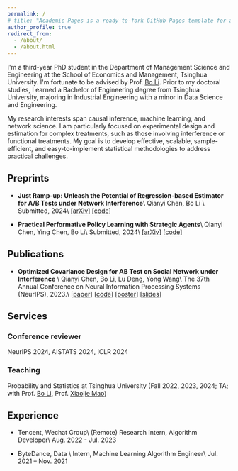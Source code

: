 ```yaml
---
permalink: /
# title: "Academic Pages is a ready-to-fork GitHub Pages template for academic personal websites"
author_profile: true
redirect_from: 
  - /about/
  - /about.html
---
```




I'm a third-year PhD student in the Department of Management Science and Engineering at the School of Economics and Management, Tsinghua University. I'm fortunate to be advised by Prof. [Bo Li](https://www.sem.tsinghua.edu.cn/en/info/1219/6985.htm). Prior to my doctoral studies, I earned a Bachelor of Engineering degree from Tsinghua University, majoring in Industrial Engineering with a minor in Data Science and Engineering.



My research interests span causal inference, machine learning, and network science. I am particularly focused on experimental design and estimation for complex treatments, such as those involving interference or functional treatments. My goal is to develop effective, scalable, sample-efficient, and easy-to-implement statistical methodologies to address practical challenges.


## Preprints
<!-- ====== -->
- **Just Ramp-up: Unleash the Potential of Regression-based Estimator for A/B Tests under Network Interference**\\
  Qianyi Chen, Bo Li \\
  Submitted, 2024\\
  [[arXiv](https://arxiv.org/abs/2410.12740)]  [[code](https://github.com/Cqyiiii/Just-Ramp-up)] 

  

- **Practical Performative Policy Learning with Strategic Agents**\\
  Qianyi Chen, Ying Chen, Bo Li\\
  Submitted, 2024\\
  [[arXiv](https://arxiv.org/abs/2412.01344)]  [[code](https://github.com/Cqyiiii/Practical-Performative-Policy-Learning-PPPL)]



## Publications
<!-- ====== -->
- **Optimized Covariance Design for AB Test on Social Network under Interference** \\
  Qianyi Chen, Bo Li, Lu Deng, Yong Wang\\
  The 37th Annual Conference on Neural Information Processing Systems (NeurIPS), 2023.\\
  [[paper](https://proceedings.neurips.cc/paper_files/paper/2023/file/760b5def8dcb1156aac454e9c0f5f406-Paper-Conference.pdf)]  [[code](https://github.com/Cqyiiii/Optimized_Covariance_Design-NIPS2023)]  [[poster](./files/OCD_poster_v2.pdf)]  [[slides](./files/OCD_slides.pdf)]





## Services

### Conference reviewer
NeurIPS 2024, AISTATS 2024, ICLR 2024


### Teaching 
Probability and Statistics at Tsinghua University (Fall 2022, 2023, 2024; TA; with Prof. [Bo Li](https://www.sem.tsinghua.edu.cn/en/info/1219/6985.htm), Prof. [Xiaojie Mao](https://www.sem.tsinghua.edu.cn/en/info/1219/7070.htm))


## Experience

- Tencent, Wechat Group\\
  (Remote) Research Intern, Algorithm Developer\\
  Aug. 2022 - Jul. 2023
  

- ByteDance, Data \\
  Intern, Machine Learning Algorithm Engineer\\
  Jul. 2021 – Nov. 2021
